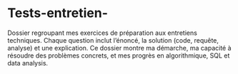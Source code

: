 # Tests-entretien-
Dossier regroupant mes exercices de préparation aux entretiens techniques. Chaque question inclut l’énoncé, la solution (code, requête, analyse) et une explication. Ce dossier montre ma démarche, ma capacité à résoudre des problèmes concrets, et mes progrès en algorithmique, SQL et data analysis.

